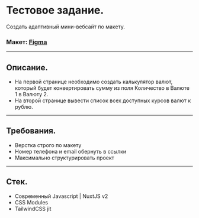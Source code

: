 # Тестовое задание.
Создать адаптивный мини-вебсайт по макету.
### Макет: [Figma](https://www.figma.com/file/khff8iRxrHEvvE92GxVEcy/Test-work.-(Copy)?node-id=0%3A1)
___
## Описание.
- На первой странице необходимо создать калькулятор валют, который будет конвертировать сумму из поля Количество в Валюте 1 в Валюту 2. 
- На второй странице вывести список всех доступных курсов валют к рублю.
___
## Требования.
- Верстка строго по макету
- Номер телефона и email обернуть в ссылки 
- Максимально структурировать проект
___
## Стек.
- Современный Javascript | NuxtJS v2
- CSS Modules
- TailwindCSS jit
